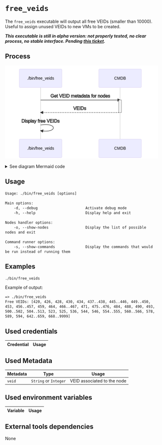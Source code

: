 # `free_veids`

The `free_veids` executable will output all free VEIDs (smaller than 10000).
Useful to assign unused VEIDs to new VMs to be created.

***This executable is still in alpha version: not properly tested, no clear process, no stable interface. Pending [this ticket](https://github.com/sweet-delights/hybrid-platforms-conductor/issues/45).***

## Process

<!-- Mermaid generator - Section start -->
![Mermaid diagram](/docs/gen/mermaid/docs/executables/free_veids.md-0.png)
<details>
<summary>See diagram Mermaid code</summary>

```mermaid
sequenceDiagram
participant Main as ./bin/free_veids
participant CMDB as CMDB

Main->>+CMDB: Get VEID metadata for nodes
CMDB-->>-Main: VEIDs
Main->>Main: Display free VEIDs
```
</details>
<!-- Mermaid generator - Section end -->

## Usage

```
Usage: ./bin/free_veids [options]

Main options:
    -d, --debug                      Activate debug mode
    -h, --help                       Display help and exit

Nodes handler options:
    -o, --show-nodes                 Display the list of possible nodes and exit

Command runner options:
    -s, --show-commands              Display the commands that would be run instead of running them
```

## Examples

```bash
./bin/free_veids
```

Example of output:
```
=> ./bin/free_veids
Free VEIDs: [420, 426, 428, 430, 434, 437..438, 445..446, 449..450, 453, 456..457, 459, 464, 466..467, 471, 475..476, 484, 488, 490, 493, 500..502, 504..513, 523, 525, 536, 544, 546, 554..555, 560..566, 578, 589, 594, 642..659, 668..9999]
```

## Used credentials

| Credential | Usage
| --- | --- |

## Used Metadata

| Metadata | Type | Usage
| --- | --- | --- |
| `veid` | `String` or `Integer` | VEID associated to the node |

## Used environment variables

| Variable | Usage
| --- | --- |

## External tools dependencies

None
